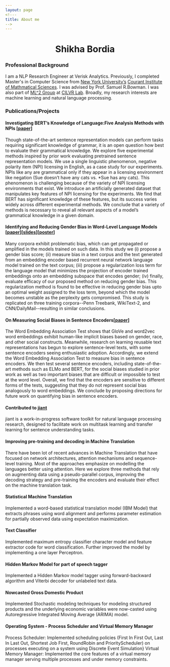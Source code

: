 ```yaml
---
layout: page
<!---
title: About me
-->
---
```


<h1 align="center">Shikha Bordia</h1>

### Professional Background
I am a NLP Research Engineer at Verisk Analytics. Previously, I completed Master's in Computer Science from [New York University’s](http://www.nyu.edu/) [Courant Institute of Mathmatical Sciences](https://cs.nyu.edu/home/index.html). I was advised by Prof. Samuel R.Bowman. I was also part of [ML^2 Group](https://wp.nyu.edu/ml2/) at [CILVR Lab](https://wp.nyu.edu/cilvr/).  Broadly, my research interests are machine learning and natural language processing. 

### Publications/Projects
#### Investigating BERT’s Knowledge of Language:Five Analysis Methods with NPIs [[paper](https://arxiv.org/pdf/1909.02597.pdf)]
Though state-of-the-art sentence representation models can perform tasks requiring significant knowledge of grammar, it is an open question how best to evaluate their grammatical knowledge. We explore five experimental methods inspired by prior work evaluating pretrained sentence representation models. We use a single linguistic phenomenon, negative polarity item (NPI) licensing in English, as a case study for our experiments. NPIs like any are grammatical only if they appear in a licensing environment like negation (Sue doesn’t have any cats vs. *Sue has any cats). This phenomenon is challenging because of
the variety of NPI licensing environments that exist. We introduce an artificially generated dataset that manipulates key features of NPI licensing for the experiments. We find that BERT has significant knowledge of these features, but its success varies widely across different experimental methods. We conclude that a variety of methods is necessary to reveal all relevant aspects of a model’s grammatical knowledge in a given domain.

#### Identifying and Reducing Gender Bias in Word-Level Language Models [[paper](https://aclweb.org/anthology/papers/N/N19/N19-3002/)][[slides](https://bordias.github.io/gender_bias_slides.pdf)][[poster](https://bordias.github.io/poster.pdf)]
Many corpora exhibit problematic bias, which can  get propagated  or  amplified  in  the  models trained on such data. In this study we (i) propose a gender bias score; (ii) measure bias in a text corpus and the text generated from an embedding encoder based recurrent  neural  network language model trained on the text corpus; (iii) propose a regularization loss term for the language model that minimizes the projection of encoder trained embeddings onto an embedding subspace that encodes gender; (iv) finally, evaluate efficacy of our proposed method on reducing gender bias. This regularization method is found to be effective in reducing gender bias upto  an  optimal weight assigned to the loss term, beyond  which the model becomes unstable as the perplexity gets compromised. This study is replicated on three training corpora--Penn Treebank,  WikiText-2, and CNN/DailyMail--resulting in similar conclusions.

#### On Measuring Social Biases in Sentence Encoders[[paper](https://aclweb.org/anthology/papers/N/N19/N19-1063/)]
The Word Embedding Association Test shows that GloVe and word2vec word embeddings exhibit human-like implicit biases based on gender, race, and other social constructs. Meanwhile, research on learning reusable text representations has begun to explore sentence-level texts, with some sentence encoders seeing enthusiastic adoption. Accordingly, we extend the Word Embedding Association Test to measure bias in sentence encoders. We then test several sentence encoders, including state-of-the-art methods such as ELMo and BERT, for the social biases studied in prior work as well as two important biases that are difficult or impossible to test at the word level. Overall, we find that the encoders are sensitive to different forms of the tests, suggesting that they do not represent social bias analogously to word embeddings. We conclude by proposing directions for future work on quantifying bias in sentence encoders.

#### Contributed to [jiant](https://github.com/nyu-mll/jiant)
jiant is a work-in-progress software toolkit for natural language processing research, designed to facilitate work on multitask learning and transfer learning for sentence understanding tasks.


#### Improving pre-training and decoding in Machine Translation
There have been lot of recent advances in Machine Translation that have focused on network architectures, attention mechanisms and sequence-level training. Most of the approaches emphasize on modelling the languages better using attention. Here we explore three methods that rely on augmenting data using a pseudo-parallel corpus, improving the decoding strategy and pre-training the encoders and evaluate their effect on the machine translation task.


#### Statistical Machine Translation
Implemented a word-based statistical translation model (IBM Model) that extracts phrases using word alignment and performs parameter estimation for partially observed data using expectation maximization.

#### Text Classifier
Implemented maximum entropy classifier character model and feature extractor code for word classification. Further improved the model by implementing a one layer Perceptron.

#### Hidden Markov Model for part of speech tagger
Implemented a Hidden Markov model tagger using forward-backward algorithm and Viterbi decoder for unlabeled text data.

#### Nowcasted Gross Domestic Product
Implemented Stochastic modeling techniques for modeling structured products and the underlying economic variables were now-casted using Autoregressive Integrated Moving Average (ARIMA) model.

#### Operating System - Process Scheduler and Virtual Memory Manager
Process Scheduler: Implemented scheduling policies  (First In First Out, Last In Last Out, Shortest Job First, RoundRobin and PriorityScheduler) on processes executing on a system using Discrete Event Simulation}
Virtual Memory Manager: Implemented the core features of a virtual memory manager serving multiple processes and under memory constraints.


